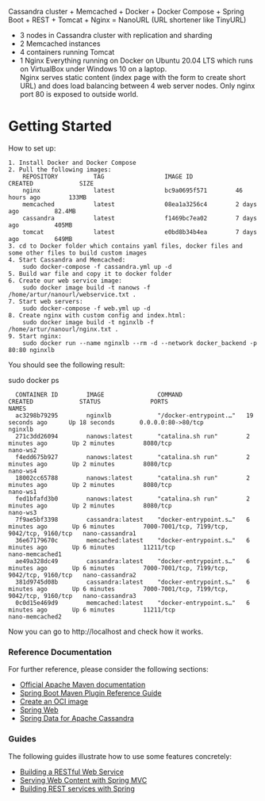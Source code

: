 Cassandra cluster + Memcached + Docker + Docker Compose + Spring Boot + REST + Tomcat + Nginx = NanoURL (URL shortener like TinyURL)
 * 3 nodes in Cassandra cluster with replication and sharding
 * 2 Memcached instances
 * 4 containers running Tomcat
 * 1 Nginx
Everything running on Docker on Ubuntu 20.04 LTS which runs on VirtualBox under Windows 10 on a laptop.  
Nginx serves static content (index page with the form to create short URL) and does load balancing between 4 web server nodes. Only nginx port 80 is exposed to outside world.

# Getting Started
  
How to set up:  

	1. Install Docker and Docker Compose  	
	2. Pull the following images:  		
		REPOSITORY          TAG                 IMAGE ID            CREATED             SIZE  		
		nginx               latest              bc9a0695f571        46 hours ago        133MB  		
		memcached           latest              08ea1a3256c4        2 days ago          82.4MB  		
		cassandra           latest              f1469bc7ea02        7 days ago          405MB  		
		tomcat              latest              e0bd8b34b4ea        7 days ago          649MB  		
	3. cd to Docker folder which contains yaml files, docker files and some other files to build custom images  	
	4. Start Cassandra and Memcached:  
		sudo docker-compose -f cassandra.yml up -d  	
	5. Build war file and copy it to docker folder  	
	6. Create our web service image:  
		sudo docker image build -t nanows -f /home/artur/nanourl/webservice.txt .  	
	7. Start web servers:  
		sudo docker-compose -f web.yml up -d  	
	8. Create nginx with custom config and index.html:  
		sudo docker image build -t nginxlb -f /home/artur/nanourl/nginx.txt .  	
	9. Start nginx:  
		sudo docker run --name nginxlb --rm -d --network docker_backend -p 80:80 nginxlb  

You should see the following result:  

sudo docker ps  
```
  CONTAINER ID        IMAGE               COMMAND                  CREATED             STATUS              PORTS                                         NAMES  
  ac3298b79295        nginxlb             "/docker-entrypoint.…"   19 seconds ago      Up 18 seconds       0.0.0.0:80->80/tcp                            nginxlb  
  271c3dd26094        nanows:latest       "catalina.sh run"        2 minutes ago       Up 2 minutes        8080/tcp                                      nano-ws2  
  f4edd675b927        nanows:latest       "catalina.sh run"        2 minutes ago       Up 2 minutes        8080/tcp                                      nano-ws4  
  18002cc65788        nanows:latest       "catalina.sh run"        2 minutes ago       Up 2 minutes        8080/tcp                                      nano-ws1  
  fed1bfafd3b0        nanows:latest       "catalina.sh run"        2 minutes ago       Up 2 minutes        8080/tcp                                      nano-ws3  
  7f9ae5bf3398        cassandra:latest    "docker-entrypoint.s…"   6 minutes ago       Up 6 minutes        7000-7001/tcp, 7199/tcp, 9042/tcp, 9160/tcp   nano-cassandra1  
  36e67179670c        memcached:latest    "docker-entrypoint.s…"   6 minutes ago       Up 6 minutes        11211/tcp                                     nano-memcached1  
  ae49a328dc49        cassandra:latest    "docker-entrypoint.s…"   6 minutes ago       Up 6 minutes        7000-7001/tcp, 7199/tcp, 9042/tcp, 9160/tcp   nano-cassandra2  
  381d9745d08b        cassandra:latest    "docker-entrypoint.s…"   6 minutes ago       Up 6 minutes        7000-7001/tcp, 7199/tcp, 9042/tcp, 9160/tcp   nano-cassandra3  
  0c0d15e469d9        memcached:latest    "docker-entrypoint.s…"   6 minutes ago       Up 6 minutes        11211/tcp                                     nano-memcached2  
```  
Now you can go to http://localhost and check how it works.  

### Reference Documentation
For further reference, please consider the following sections:

* [Official Apache Maven documentation](https://maven.apache.org/guides/index.html)
* [Spring Boot Maven Plugin Reference Guide](https://docs.spring.io/spring-boot/docs/2.4.0/maven-plugin/reference/html/)
* [Create an OCI image](https://docs.spring.io/spring-boot/docs/2.4.0/maven-plugin/reference/html/#build-image)
* [Spring Web](https://docs.spring.io/spring-boot/docs/2.4.0/reference/htmlsingle/#boot-features-developing-web-applications)
* [Spring Data for Apache Cassandra](https://docs.spring.io/spring-boot/docs/2.4.0/reference/htmlsingle/#boot-features-cassandra)

### Guides
The following guides illustrate how to use some features concretely:

* [Building a RESTful Web Service](https://spring.io/guides/gs/rest-service/)
* [Serving Web Content with Spring MVC](https://spring.io/guides/gs/serving-web-content/)
* [Building REST services with Spring](https://spring.io/guides/tutorials/bookmarks/)

